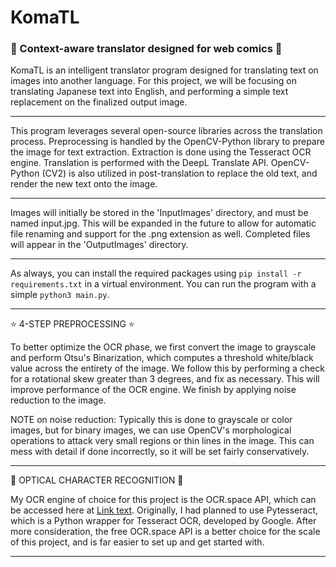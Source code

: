 # KomaTL

<h3>🔹 Context-aware translator designed for web comics 🔹</h3>

KomaTL is an intelligent translator program designed for translating text on images into another language. For this project, we will be focusing on translating Japanese text into English, and performing a simple text replacement on the finalized output image.

<hr>
This program leverages several open-source libraries across the translation process. Preprocessing is handled by the OpenCV-Python library to prepare the image for text extraction. Extraction is done using the Tesseract OCR engine. Translation is performed with the DeepL Translate API. OpenCV-Python (CV2) is also utilized in post-translation to replace the old text, and render the new text onto the image. 
<hr>
Images will initially be stored in the 'InputImages' directory, and must be named input.jpg. This will be expanded in the future to allow for automatic file renaming and support for the .png extension as well. Completed files will appear in the 'OutputImages' directory. 
<hr>

As always, you can install the required packages using `pip install -r requirements.txt` in a virtual environment. You can run the program with a simple `python3 main.py`.

<hr>

:star: 4-STEP PREPROCESSING :star:

To better optimize the OCR phase, we first convert the image to grayscale and perform Otsu's Binarization, which computes a threshold white/black value across the entirety of the image. We follow this by performing a check for a rotational skew greater than 3 degrees, and fix as necessary. This will improve performance of the OCR engine. We finish by applying noise reduction to the image.

NOTE on noise reduction: Typically this is done to grayscale or color images, but for binary images, we can use OpenCV's morphological operations to attack very small regions or thin lines in the image. This can mess with detail if done incorrectly, so it will be set fairly conservatively.

<hr>

:large_blue_diamond: OPTICAL CHARACTER RECOGNITION :large_blue_diamond:

My OCR engine of choice for this project is the OCR.space API, which can be accessed here at [Link text](ocr.space). Originally, I had planned to use Pytesseract, which is a Python wrapper for Tesseract OCR, developed by Google. After more consideration, the free OCR.space API is a better choice for the scale of this project, and is far easier to set up and get started with.

<hr>
